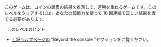 このゲームは、コインの裏表の結果を推測して、連勝を重ねるゲームです。このレベルをクリアするには、あなたの超能力を使って 10 回連続で正しい結果を当てる必要があります。

&nbsp;
このレベルのヒント

- [上記ヘルプページの](https://ethernaut.openzeppelin.com/help) "Beyond the console "セクションをご覧ください。
